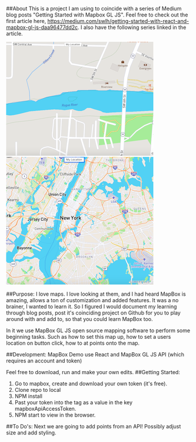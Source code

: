 ##About
This is a project I am using to coincide with a series of Medium blog posts "Getting Started with Mapbox GL JS". Feel free to check out the first article here, https://medium.com/swlh/getting-started-with-react-and-mapbox-gl-js-daa96477dd2c. I also have the following series linked in the article.

![](images/GP.png)
![](images/NYC.png)

##Purpose:
I love maps. I love looking at them, and I had heard MapBox is amazing, allows a ton of customization and added features. It was a no brainer, I wanted to learn it. So I figured I would document my learning through blog posts, post it's coinciding project on Github for you to play around with and add to, so that you could learn MapBox too.

In it we use MapBox GL JS open source mapping software to perform some beginning tasks. Such as how to set this map up, how to set a users location on button click, how to at points onto the map.

##Development:
MapBox Demo use React and MapBox GL JS API (which requires an account and token)

Feel free to download, run and make your own edits.
##Getting Started:

1. Go to mapbox, create and download your own token (it's free).
2. Clone repo to local
3. NPM install
4. Past your token into the <ReactMapGL> tag as a value in the key mapboxApiAccessToken.
5. NPM start to view in the browser.

##To Do's:
Next we are going to add points from an API! Possibly adjust size and add styling.
